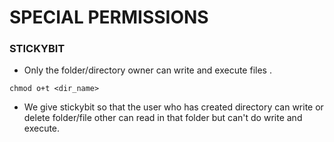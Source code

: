 # SPECIAL PERMISSIONS

### STICKYBIT

- Only the folder/directory owner can write and execute files . 

```
chmod o+t <dir_name>
```

- We give stickybit so that the user who has created directory can write or delete folder/file other can read in that folder but can't do write and execute.

  
